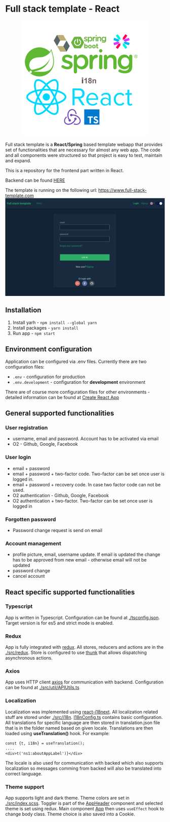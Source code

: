 # Full stack template - React

<p align="center">
 <img src="./docs/logo.png" width="400">
</p>



Full stack template is a **React/Spring** based template webapp that provides set of functionalities that are necessary for almost any web app. The code and all components were structured so that project is easy to test, maintain and expand.

This is a repository for the frontend part written in React.

Backend can be found [HERE](https://github.com/Hasatori/fullstack-boilerplate-spring-backend)

The template is running on the following url:  <a href="https://www.full-stack-template.com/" target="_blank">https://www.full-stack-template.com</a>
![frontend-login-page](./docs/frontend-login-page.png)

## Installation

1) Install yarh - `npm install --global yarn`
2) Install packages - `yarn install`
3) Run app - `npm start`

## Environment configuration

Application can be configured via .env files. Currently there are two configuration files:

* `.env` - configuration for production
* `.env.development` - configuration for **development** environment

There are of course more configuration files for other environments - detailed information can be found at [Create React App](https://create-react-app.dev/docs/adding-custom-environment-variables/#what-other-env-files-can-be-used)

## General supported functionalities
### User registration
  * username, email and password. Account has to be activated via email
  * O2 - Github, Google, Facebook
### User login
  * email + password
  * email + password + two-factor code. Two-factor can be set once user is logged in.
  * email + password + recovery code. In case two factor code can not be used.
  * O2 authentication - Github, Google, Facebook
  * O2 authentication + two-factor. Two-factor can be set once user is logged in
### Forgotten password 
   * Password change request is send on email
### Account management
  * profile picture, email, username update. If email is updated the change has to be approved from new email -
    otherwise email will not be updated
  * password change
  * cancel account

## React specific supported functionalities

### Typescript

App is written in Typescript. Configuration can be found at [./tsconfig.json](./tsconfig.json). Target version is for es5 and strict mode is enabled.

### Redux

App is fully integrated with [redux](https://redux.js.org). All stores, reducers and actions are in the [./src/redux](./src/redux). Store is configured to use [thunk](https://github.com/reduxjs/redux-thunk) that allows dispatching asynchronous actions. 

### Axios

App uses HTTP client [axios](https://www.npmjs.com/package/axios) for communication with backend. Configuration can be found at [./src/util/APIUtils.ts](./src/util/APIUtils.ts)

### Localization
  Localization was implemented using  [react-i18next](https://react.i18next.com/). 
  All localization related stuff are stored under [./src/i18n](./src/i18n). [I18nConfig.ts](./src/i18n/I18nConfig.ts) contains basic configuration. All translations for specific language are then stored in translation.json file that is in the folder named based on given locale. 
  Translations are then loaded using **useTranslation()** hook. 
  For example:
  ```
 const {t, i18n} = useTranslation();
  ....
 <div>t('ns1:aboutAppLabel')}</div>
```
The locale is also used for communication with backed which also supports localization so messages comming from backed will also be translated into correct language.

### Theme support
  App supports light and dark theme. Theme colors are set in [./src/index.scss](./src/index.scss). Toggler is part of the [AppHeader](./src/components/navigation/AppHeader.tsx) component and selected theme is set using redux. Main component [App](./src/App.tsx) then uses `useEffect` hook to change body class. Theme choice is also saved into a Cookie.

